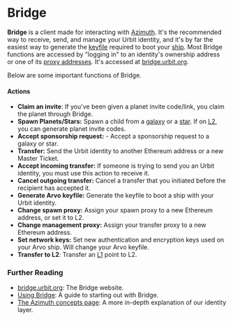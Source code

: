 # Bridge

**Bridge** is a client made for interacting with [Azimuth](glossary/azimuth). It's the recommended way to receive, send, and manage your Urbit identity, and it's by far the easiest way to generate the [keyfile](glossary/keyfile) required to boot your [ship](glossary/ship). Most Bridge functions are accessed by "logging in" to an identity's ownership address or one of its [proxy addresses](glossary/proxies). It's accessed at [bridge.urbit.org](https://bridge.urbit.org/).

Below are some important functions of Bridge.

#### Actions

- **Claim an invite**: If you've been given a planet invite code/link, you claim the planet through Bridge.
- **Spawn Planets/Stars:** Spawn a child from a [galaxy](glossary/galaxy) or a [star](glossary/star). If on [L2](glossary/rollups), you can generate planet invite codes.
- **Accept sponsorship request:** - Accept a sponsorship request to a galaxy or star.
- **Transfer:** Send the Urbit identity to another Ethereum address or a new Master Ticket.
- **Accept incoming transfer:** If someone is trying to send you an Urbit identity, you must use this action to receive it.
- **Cancel outgoing transfer:** Cancel a transfer that you initiated before the recipient has accepted it.
- **Generate Arvo keyfile:** Generate the keyfile to boot a ship with your Urbit identity.
- **Change spawn proxy:** Assign your spawn proxy to a new Ethereum address, or set it to L2.
- **Change management proxy:** Assign your transfer proxy to a new Ethereum address.
- **Set network keys:** Set new authentication and encryption keys used on your Arvo ship. Will change your Arvo keyfile.
- **Transfer to L2**: Transfer an [L1](glossary/azimuth) point to L2.

### Further Reading

- [bridge.urbit.org](https://bridge.urbit.org/): The Bridge website.
- [Using Bridge](https://urbit.org/using/id/using-bridge): A guide to starting out with Bridge.
- [The Azimuth concepts page](system/identity/guides/advanced-azimuth-tools): A more in-depth explanation of our identity layer.
